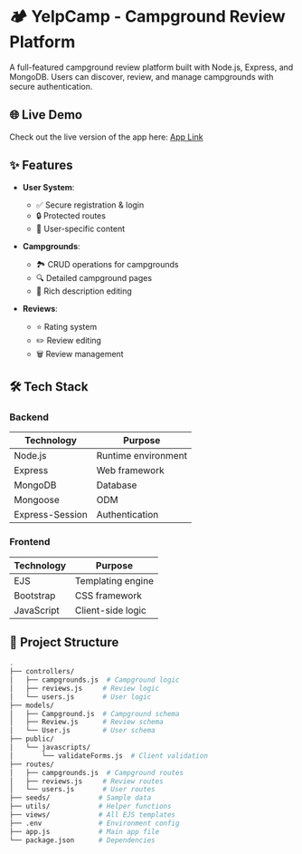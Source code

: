 # 🏕️ YelpCamp - Campground Review Platform 

A full-featured campground review platform built with Node.js, Express, and MongoDB. Users can discover, review, and manage campgrounds with secure authentication.

## 🌐 Live Demo

Check out the live version of the app here: [App Link](https://yelpcamp-qyt5.onrender.com)


## ✨ Features

- **User System**:
  - ✅ Secure registration & login
  - 🔒 Protected routes
  - 👤 User-specific content

- **Campgrounds**:
  - 🏞️ CRUD operations for campgrounds
  - 🔍 Detailed campground pages
  - 📝 Rich description editing

- **Reviews**:
  - ⭐ Rating system
  - ✏️ Review editing
  - 🗑️ Review management

## 🛠️ Tech Stack

### Backend
| Technology | Purpose |
|------------|---------|
| Node.js | Runtime environment |
| Express | Web framework |
| MongoDB | Database |
| Mongoose | ODM |
| Express-Session | Authentication |

### Frontend
| Technology | Purpose |
|------------|---------|
| EJS | Templating engine |
| Bootstrap | CSS framework |
| JavaScript | Client-side logic |

## 📂 Project Structure

```bash
.
├── controllers/
│   ├── campgrounds.js  # Campground logic
│   ├── reviews.js     # Review logic
│   └── users.js       # User logic
├── models/
│   ├── Campground.js  # Campground schema
│   ├── Review.js      # Review schema
│   └── User.js        # User schema
├── public/
│   └── javascripts/
│       └── validateForms.js  # Client validation
├── routes/
│   ├── campgrounds.js  # Campground routes
│   ├── reviews.js     # Review routes
│   └── users.js       # User routes
├── seeds/            # Sample data
├── utils/            # Helper functions
├── views/            # All EJS templates
├── .env              # Environment config
├── app.js            # Main app file
└── package.json      # Dependencies
